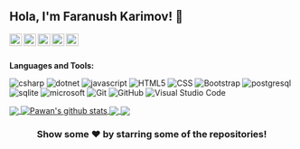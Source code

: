 ## Hola, I'm Faranush Karimov! 👋

<a href="https://linkedin.com/in/faranush-karimov-2661a3196/">
  <img align="left" alt="Pawan's Linkdein" width="22px" src="https://cdn.jsdelivr.net/npm/simple-icons@v3/icons/linkedin.svg" />
</a>
<a href="https://github.com/FaranushKarimov">
  <img align="left" alt="Pawan's Github" width="22px" src="https://cdn.jsdelivr.net/npm/simple-icons@v3/icons/github.svg" />
</a>
<a href="https://t.me/farafetch">
  <img align="left" alt="Pawan's Telegram" width="22px" src="https://cdn.jsdelivr.net/npm/simple-icons@v3/icons/telegram.svg" />
</a>
<a href="https://instagram.com/faranushkarimov/">
  <img align="left" alt="Pawan's Instagram" width="22px" src="https://cdn.jsdelivr.net/npm/simple-icons@v3/icons/instagram.svg" />
</a>
<a href="https://www.facebook.com/profile.php?id=100019099190331">
  <img align="left" alt="Pawan's Facebook" width="22px" src="https://cdn.jsdelivr.net/npm/simple-icons@v3/icons/facebook.svg" />
</a>
<br/>
<br/>


**Languages and Tools:**  

![csharp](https://img.shields.io/badge/C%23-239120?style=for-the-badge&logo=c-sharp&logoColor=white)
![dotnet](https://img.shields.io/badge/.NET-5C2D91?style=for-the-badge&logo=.net&logoColor=white)
![javascript](https://img.shields.io/badge/JavaScript-323330?style=for-the-badge&logo=javascript&logoColor=F7DF1E)
![HTML5](https://img.shields.io/badge/-HTML5-333333?style=flat&logo=HTML5)
![CSS](https://img.shields.io/badge/-CSS-333333?style=flat&logo=CSS3&logoColor=1572B6)
![Bootstrap](https://img.shields.io/badge/-Bootstrap-333333?style=flat&logo=bootstrap&logoColor=563D7C)
![postgresql](https://img.shields.io/badge/PostgreSQL-316192?style=for-the-badge&logo=postgresql&logoColor=white)
![sqlite](https://img.shields.io/badge/SQLite-07405E?style=for-the-badge&logo=sqlite&logoColor=white)
![microsoft](https://img.shields.io/badge/Microsoft_Azure-0089D6?style=for-the-badge&logo=microsoft-azure&logoColor=white)
![Git](https://img.shields.io/badge/-Git-333333?style=flat&logo=git)
![GitHub](https://img.shields.io/badge/-GitHub-333333?style=flat&logo=github)
![Visual Studio Code](https://img.shields.io/badge/-Visual%20Studio%20Code-333333?style=flat&logo=visual-studio-code&logoColor=007ACC)

<a href="https://github.com/FaranushKarimov">
  <img align="center" src="https://github-readme-stats.vercel.app/api/top-langs/?username=FaranushKarimov&theme=light&hide_langs_below=1" />
</a>
<a href="https://github.com/FaranushKarimov">
 <img align="center" src="https://github-readme-stats.vercel.app/api?username=FaranushKarimov&show_icons=true&theme=light&line_height=27" alt="Pawan's github stats"/>
</a>
<a href="https://github.com/FaranushKarimov/FlutterExampleApps">
  <img align="center" src="https://github-readme-stats.vercel.app/api/pin/?username=FaranushKarimov&repo=FlutterExampleApps&theme=light" />

</a>
<a href="https://github.com/FaranushKarimov/VelocityX">
 <img align="center" src="https://github-readme-stats.vercel.app/api/pin/?username=FaranushKarimov&repo=VelocityX&theme=light" />
</a>

<div align="center">

### Show some ❤️ by starring some of the repositories!

</div>

